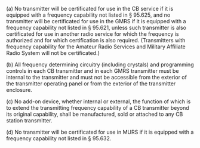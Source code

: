(a) No transmitter will be certificated for use in the CB service if it is equipped with a frequency capability not listed in § 95.625, and no transmitter will be certificated for use in the GMRS if it is equipped with a frequency capability not listed in § 95.621, unless such transmitter is also certificated for use in another radio service for which the frequency is authorized and for which certification is also required. (Transmitters with frequency capability for the Amateur Radio Services and Military Affiliate Radio System will not be certificated.)

(b) All frequency determining circuitry (including crystals) and programming controls in each CB transmitter and in each GMRS transmitter must be internal to the transmitter and must not be accessible from the exterior of the transmitter operating panel or from the exterior of the transmitter enclosure.

(c) No add-on device, whether internal or external, the function of which is to extend the transmitting frequency capability of a CB transmitter beyond its original capability, shall be manufactured, sold or attached to any CB station transmitter.

(d) No transmitter will be certificated for use in MURS if it is equipped with a frequency capability not listed in § 95.632.

